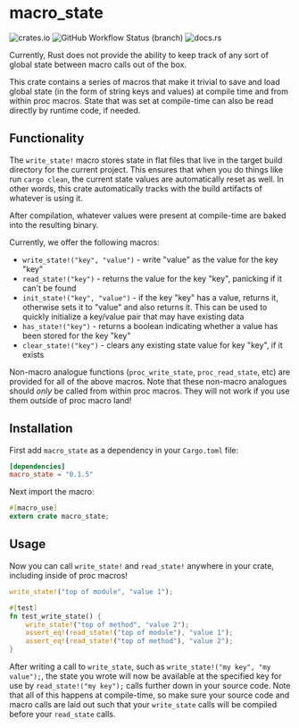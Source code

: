 # macro_state

![crates.io](https://img.shields.io/crates/v/macro_state.svg) ![GitHub Workflow Status
(branch)](https://img.shields.io/github/workflow/status/sam0x17/macro_state/CI%20Checks/main)
![docs.rs](https://img.shields.io/docsrs/macro_state)

Currently, Rust does not provide the ability to keep track of any sort of global state between
macro calls out of the box.

This crate contains a series of macros that make it trivial to save and load global state (in
the form of string keys and values) at compile time and from within proc macros. State that was
set at compile-time can also be read directly by runtime code, if needed.

## Functionality

The `write_state!` macro stores state in flat files that live in the target build directory for
the current project. This ensures that when you do things like run `cargo clean`, the current
state values are automatically reset as well. In other words, this crate automatically tracks
with the build artifacts of whatever is using it.

After compilation, whatever values were present at compile-time are baked into the resulting
binary.

Currently, we offer the following macros:
* `write_state!("key", "value")` - write "value" as the value for the key "key"
* `read_state!("key")` - returns the value for the key "key", panicking if it can't be found
* `init_state!("key", "value")` - if the key "key" has a value, returns it, otherwise sets it
  to "value" and also returns it. This can be used to quickly initialize a key/value pair that
  may have existing data
* `has_state!("key")` - returns a boolean indicating whether a value has been stored for the
  key "key"
* `clear_state!("key")` - clears any existing state value for key "key", if it exists

Non-macro analogue functions (`proc_write_state`, `proc_read_state`, etc) are provided for all
of the above macros. Note that these non-macro analogues should _only_ be called from within
proc macros. They will not work if you use them outside of proc macro land!

## Installation

First add `macro_state` as a dependency in your `Cargo.toml` file:
```toml
[dependencies]
macro_state = "0.1.5"
```

Next import the macro:
```rust
#[macro_use]
extern crate macro_state;
```

## Usage

Now you can call `write_state!` and `read_state!` anywhere in your crate, including inside of
proc macros!
```rust
write_state!("top of module", "value 1");

#[test]
fn test_write_state() {
    write_state!("top of method", "value 2");
    assert_eq!(read_state!("top of module"), "value 1");
    assert_eq!(read_state!("top of method"), "value 2");
}
```

After writing a call to `write_state`, such as `write_state!("my key", "my value");`, the state
you wrote will now be available at the specified key for use by `read_state!("my key");` calls
further down in your source code. Note that all of this happens at compile-time, so make sure
your source code and macro calls are laid out such that your `write_state` calls will be
compiled before your `read_state` calls.
